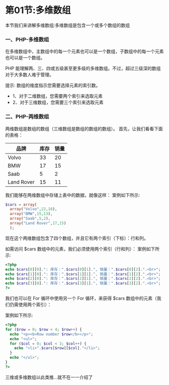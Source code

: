# 第01节:多维数组
本节我们来讲解多维数组:多维数组是包含一个或多个数组的数组

### 一、PHP-多维数组
在多维数组中，主数组中的每一个元素也可以是一个数组，子数组中的每一个元素也可以是一个数组。

PHP 能理解两、三、四或五级甚至更多级的多维数组。不过，超过三级深的数组对于大多数人难于管理。

提示: 数组的维度指示您需要选择元素的索引数。
* 1、对于二维数组，您需要两个索引来选取元素
* 2、对于三维数组，您需要三个索引来选取元素

### 二、PHP-两维数组
两维数组是数组的数组（三维数组是数组的数组的数组）。
首先，让我们看看下面的表格：

|品牌|库存|销量|
|---|---|---|
|Volvo|33|20|
|BMW|17|15|
|Saab|5|2|
|Land Rover|15|11|

我们能够在两维数组中存储上表中的数据，就像这样：
案例如下所示:

```php
$cars = array(
  array("Volvo",22,18),
  array("BMW",15,13),
  array("Saab",5,2),
  array("Land Rover",17,15)
  );
```

现在这个两维数组包含了四个数组，并且它有两个索引（下标）：行和列。

如需访问 $cars 数组中的元素，我们必须使用两个索引（行和列）：
案例如下所示:

``` php
<?php
echo $cars[0][0].": 库存：".$cars[0][1].", 销量：".$cars[0][2].".<br>";
echo $cars[1][0].": 库存：".$cars[1][1].", 销量：".$cars[1][2].".<br>";
echo $cars[2][0].": 库存：".$cars[2][1].", 销量：".$cars[2][2].".<br>";
echo $cars[3][0].": 库存：".$cars[3][1].", 销量：".$cars[3][2].".<br>";
?>
```

我们也可以在 For 循环中使用另一个 For 循环，来获得 $cars 数组中的元素（我们仍需使用两个索引）：

案例如下所示:

``` php
<?php
for ($row = 0; $row < 4; $row++) {
  echo "<p><b>Row number $row</b></p>";
  echo "<ul>";
  for ($col = 0; $col < 3; $col++) {
    echo "<li>".$cars[$row][$col]."</li>";
  }
  echo "</ul>";
}
?>
```

三维或多维数组以此类推...就不在一一介绍了